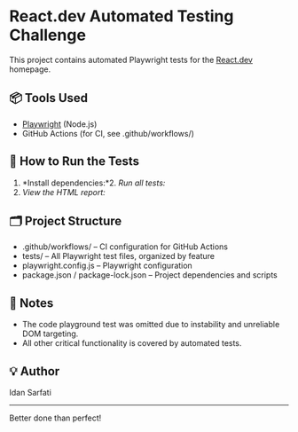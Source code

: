 # React.dev Automated Testing Challenge

This project contains automated Playwright tests for the [React.dev](https://react.dev) homepage.

## 📦 Tools Used

- [Playwright](https://playwright.dev/) (Node.js)
- GitHub Actions (for CI, see .github/workflows/)

## 🚀 How to Run the Tests

1. *Install dependencies:*2.  *Run all tests:*
3.  *View the HTML report:*


## 🗂️ Project Structure

- .github/workflows/ – CI configuration for GitHub Actions
- tests/ – All Playwright test files, organized by feature
- playwright.config.js – Playwright configuration
- package.json / package-lock.json – Project dependencies and scripts

## 📝 Notes

- The code playground test was omitted due to instability and unreliable DOM targeting.
- All other critical functionality is covered by automated tests.

## 💡 Author

Idan Sarfati

---

Better done than perfect!
